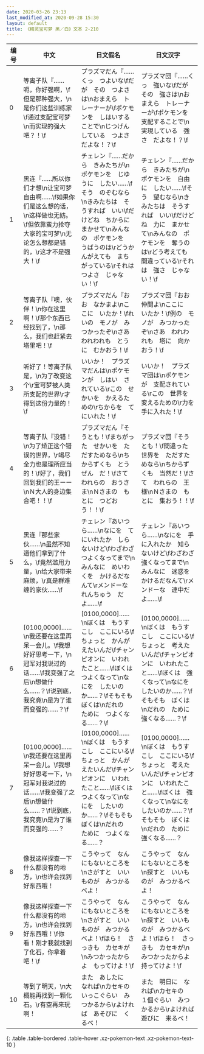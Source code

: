 ```yaml
---
date: 2020-03-26 23:13
last_modified_at: 2020-09-28 15:30
layout: default
title: 《精灵宝可梦 黑／白》文本 2-210
---
```

| 编号 | 中文 | 日文假名 | 日文汉字 |
| ---- | ---- | ---- | --- |
| 0 | 等离子队『……呃，你好强啊，\f但是那种强大，\n是你们这些训练家\f通过支配宝可梦\n而实现的强大吧？！\f | プラズマだん『……くっ　つよいな\fだが　その　つよさは\nおまえら　トレーナーが\fポケモンを　しはいすることで\nじつげん　している　つよさだよな！？\f | プラズマ団『……くっ　強いな\fだが　その　強さは\nおまえら　トレーナーが\fポケモンを　支配することで\n実現している　強さ　だよな！？\f |
| 1 | 黑连『……所以你们才想\n让宝可梦自由啊……\f如果你们是这么想的话，\n这样做也无妨。\f但依靠蛮力抢夺大家的宝可梦\n无论怎么想都是错的，\r这才不是强大！\f | チェレン『……だから　きみたちが\nポケモンを　じゆうに　したい……\fそう　のぞむなら\nきみたちは　そうすれば　いい\fだけどね　ちからに　まかせて\nみんなの　ポケモンを　うばうのは\rどうかんがえても　まちがっている\rそれは　つよさ　じゃない！\f | チェレン『……だから　きみたちが\nポケモンを　自由に　したい……\fそう　望むなら\nきみたちは　そうすれば　いい\fだけどね　力に　まかせて\nみんなの　ポケモンを　奪うのは\rどう考えても　間違っている\rそれは　強さ　じゃない！\f |
| 2 | 等离子队『噢，伙伴！\n你在这里啊！\f那个东西已经找到了，\n那么，我们也赶紧去塔里吧！\f | プラズマだん『おお　なかまよ\nここに　いたか！\fれいの　モノが　みつかったぞ\nさあ　われわれも　とうに　むかおう！\f | プラズマ団『おお　仲間よ\nここに　いたか！\f例の　モノが　みつかったぞ\nさあ　われわれも　塔に　向かおう！\f |
| 3 | 听好了！等离子队是，\n为了改变这个\r宝可梦被人类所支配的世界\r才得到这份力量的！\f | いいか！　プラズマだんは\nポケモンが　しはい　されている\rこの　せかいを　かえるための\rちからを　てにいれた！\f | いいか！　プラズマ団は\nポケモンが　支配されている\rこの　世界を　変えるための\r力を　手に入れた！\f |
| 4 | 等离子队『没错！\n为了矫正这个错误的世界，\r竭尽全力也是理所应当的！\f好了，我们回到我们的王ーー\nＮ大人的身边集合吧！！\f | プラズマだん『そうとも！\fまちがった　せかいを　ただすためなら\nちからずくも　とうぜん　だ！\fさて　われらの　おうさま\nＮさまの　もとに　つどおう！！\f | プラズマ団『そうとも！\f間違った　世界を　ただすためなら\nちからずくも　当然だ！\fさて　われらの　王様\nＮさまの　もとに　集おう！！\f |
| 5 | 黑连『那些家伙……\n虽然不知道他们拿到了什么，\f竟然滥用力量，\n给大家带来麻烦，\r真是群难缠的家伙……\f | チェレン『あいつら……\nなにを　てにいれたか　しらないけど\fわざわざ　つよくなってまで\nみんなに　めいわくを　かけるだなんて\rメンドーな　れんちゅう　だよ……\f | チェレン『あいつら……\nなにを　手に入れたか　知らないけど\fわざわざ　強くなってまで\nみんなに　迷惑を　かけるだなんて\rメンドーな　連中だよ……\f |
| 6 | [0100,0000]……\n我还要在这里再呆一会儿。\f我想好好思考一下，\n冠军对我说过的话……\f我变强了之后\n想做什么……？\f说到底，我究竟\n是为了谁而变强的……？\f | [0100,0000]……\nぼくは　もうすこし　ここにいる\fちょっと　かんがえたいんだ\fチャンピオンに　いわれたこと……\fぼくは　つよくなって\nなにを　したいのか……？\fそもそも　ぼくは\nだれの　ために　つよくなる……？\f | [0100,0000]……\nぼくは　もうすこし　ここにいる\fちょっと　考えたいんだ\fチャンピオンに　いわれたこと……\fぼくは　強くなって\nなにを　したいのか……？\fそもそも　ぼくは\nだれの　ために　強くなる……？\f |
| 7 | [0100,0000]……\n我还要在这里再呆一会儿。\f我想好好思考一下，\n冠军对我说过的话……\f我变强了之后\n想做什么……？\f说到底，我究竟\n是为了谁而变强的……？ | [0100,0000]……\nぼくは　もうすこし　ここにいる\fちょっと　かんがえたいんだ\fチャンピオンに　いわれたこと……\fぼくは　つよくなって\nなにを　したいのか……？\fそもそも　ぼくは\nだれの　ために　つよくなる……？ | [0100,0000]……\nぼくは　もうすこし　ここにいる\fちょっと　考えたいんだ\fチャンピオンに　いわれたこと……\fぼくは　強くなって\nなにを　したいのか……？\fそもそも　ぼくは\nだれの　ために　強くなる……？ |
| 8 | 像我这样探查一下什么都没有的地方，\n也许会找到好东西哦！ | こうやって　なんにもないところを\nさがすと　いいものが　みつかるべよ！ | こうやって　なんにもないところを\n探すと　いいものが　みつかるべよ！ |
| 9 | 像我这样探查一下什么都没有的地方，\n也许会找到好东西哦！\f你看！刚才我就找到了化石，你拿着吧！\f | こうやって　なんにもないところを\nさがすと　いいものが　みつかるべよ！\fほら！　さっきも　カセキが\nみつかったからよ　もってけよ！\f | こうやって　なんにもないところを\n探すと　いいものが　みつかるべよ！\fほら！　さっきも　カセキが\nみつかったからよ　持ってけよ！\f |
| 10 | 等到了明天，\n大概能再找到一颗化石。\r有空再来玩啊！ | また　あしたに　なれば\nカセキの　いっこぐらい　みつかるから\rよければ　あそびに　くるべ！ | また　明日に　なれば\nカセキの　１個ぐらい　みつかるから\rよければ　遊びに　来るべ！ |
{: .table .table-bordered .table-hover .xz-pokemon-text .xz-pokemon-text-10 }